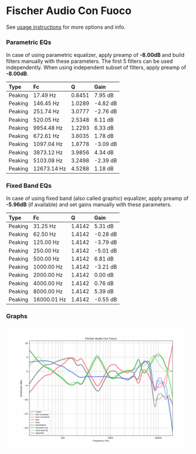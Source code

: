 # Fischer Audio Con Fuoco
See [usage instructions](https://github.com/jaakkopasanen/AutoEq#usage) for more options and info.

### Parametric EQs
In case of using parametric equalizer, apply preamp of **-8.00dB** and build filters manually
with these parameters. The first 5 filters can be used independently.
When using independent subset of filters, apply preamp of **-8.00dB**.

| Type    | Fc          |      Q | Gain     |
|:--------|:------------|:-------|:---------|
| Peaking | 17.49 Hz    | 0.8451 | 7.95 dB  |
| Peaking | 146.45 Hz   | 1.0289 | -4.82 dB |
| Peaking | 251.74 Hz   | 3.0777 | -2.76 dB |
| Peaking | 520.05 Hz   | 2.5348 | 6.11 dB  |
| Peaking | 9954.48 Hz  | 1.2293 | 6.33 dB  |
| Peaking | 672.61 Hz   | 3.6035 | 1.78 dB  |
| Peaking | 1097.04 Hz  | 1.8778 | -3.09 dB |
| Peaking | 3873.12 Hz  | 3.9856 | 4.34 dB  |
| Peaking | 5103.08 Hz  | 3.2498 | -2.39 dB |
| Peaking | 12673.14 Hz | 4.5288 | 1.18 dB  |

### Fixed Band EQs
In case of using fixed band (also called graphic) equalizer, apply preamp of **-5.96dB**
(if available) and set gains manually with these parameters.

| Type    | Fc          |      Q | Gain     |
|:--------|:------------|:-------|:---------|
| Peaking | 31.25 Hz    | 1.4142 | 5.31 dB  |
| Peaking | 62.50 Hz    | 1.4142 | -0.28 dB |
| Peaking | 125.00 Hz   | 1.4142 | -3.79 dB |
| Peaking | 250.00 Hz   | 1.4142 | -5.01 dB |
| Peaking | 500.00 Hz   | 1.4142 | 6.81 dB  |
| Peaking | 1000.00 Hz  | 1.4142 | -3.21 dB |
| Peaking | 2000.00 Hz  | 1.4142 | 0.00 dB  |
| Peaking | 4000.00 Hz  | 1.4142 | 0.76 dB  |
| Peaking | 8000.00 Hz  | 1.4142 | 5.39 dB  |
| Peaking | 16000.01 Hz | 1.4142 | -0.55 dB |

### Graphs
![](./Fischer%20Audio%20Con%20Fuoco.png)